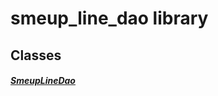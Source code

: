 


# smeup_line_dao library











## Classes

##### [SmeupLineDao](../smeup_daos_smeup_line_dao/SmeupLineDao-class.md)



 















